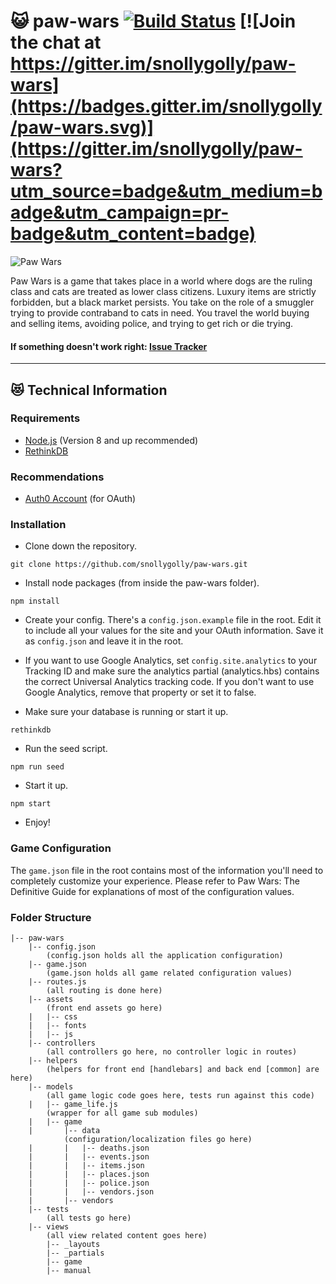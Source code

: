 # :smiley_cat: paw-wars [![Build Status](https://api.travis-ci.org/snollygolly/paw-wars.svg?branch=master)](https://travis-ci.org/snollygolly/paw-wars) [![Join the chat at https://gitter.im/snollygolly/paw-wars](https://badges.gitter.im/snollygolly/paw-wars.svg)](https://gitter.im/snollygolly/paw-wars?utm_source=badge&utm_medium=badge&utm_campaign=pr-badge&utm_content=badge)

![Paw Wars](https://raw.githubusercontent.com/snollygolly/paw-wars/master/assets/img/paw-wars-logo.png)

Paw Wars is a game that takes place in a world where dogs are the ruling class and cats are treated as lower class citizens. Luxury items are strictly forbidden, but a black market persists. You take on the role of a smuggler trying to provide contraband to cats in need. You travel the world buying and selling items, avoiding police, and trying to get rich or die trying.

#### If something doesn't work right: [Issue Tracker](https://github.com/snollygolly/paw-wars/issues/new)

---
## :heart_eyes_cat: Technical Information

### Requirements
* [Node.js](https://nodejs.org/en/) (Version 8 and up recommended)
* [RethinkDB](http://www.rethinkdb.com/)

### Recommendations
* [Auth0 Account](https://auth0.com/) (for OAuth)

### Installation

* Clone down the repository.
```
git clone https://github.com/snollygolly/paw-wars.git
```

* Install node packages (from inside the paw-wars folder).
```
npm install
```

* Create your config.  There's a `config.json.example` file in the root.  Edit it to include all your values for the site and your OAuth information.  Save it as `config.json` and leave it in the root.

* If you want to use Google Analytics, set `config.site.analytics` to your Tracking ID and make sure the analytics partial (analytics.hbs) contains the correct Universal Analytics tracking code.  If you don't want to use Google Analytics, remove that property or set it to false.

* Make sure your database is running or start it up.
```
rethinkdb
```

* Run the seed script.
```
npm run seed
```

* Start it up.
```
npm start
```

* Enjoy!

### Game Configuration

The `game.json` file in the root contains most of the information you'll need to completely customize your experience.  Please refer to Paw Wars: The Definitive Guide for explanations of most of the configuration values.

### Folder Structure

```
|-- paw-wars
    |-- config.json
		(config.json holds all the application configuration)
    |-- game.json
		(game.json holds all game related configuration values)
    |-- routes.js
		(all routing is done here)
    |-- assets
		(front end assets go here)
    |   |-- css
    |   |-- fonts
    |   |-- js
    |-- controllers
		(all controllers go here, no controller logic in routes)
    |-- helpers
		(helpers for front end [handlebars] and back end [common] are here)
    |-- models
		(all game logic code goes here, tests run against this code)
    |   |-- game_life.js
		(wrapper for all game sub modules)
    |   |-- game
    |       |-- data
			(configuration/localization files go here)
    |       |   |-- deaths.json
    |       |   |-- events.json
    |       |   |-- items.json
    |       |   |-- places.json
    |       |   |-- police.json
    |       |   |-- vendors.json
    |       |-- vendors
    |-- tests
		(all tests go here)
    |-- views
		(all view related content goes here)
        |-- _layouts
        |-- _partials
        |-- game
        |-- manual
```
